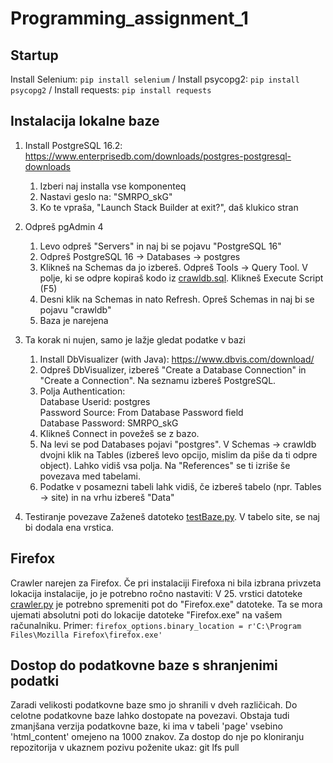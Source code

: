 # Programming_assignment_1

## Startup

Install Selenium: `pip install selenium` /
Install psycopg2: `pip install psycopg2` /
Install requests: `pip install requests`

## Instalacija lokalne baze

1. Install PostgreSQL 16.2: https://www.enterprisedb.com/downloads/postgres-postgresql-downloads
    1. Izberi naj installa vse komponenteq
    2. Nastavi geslo na: "SMRPO_skG"
    3. Ko te vpraša, "Launch Stack Builder at exit?", daš klukico stran
2. Odpreš pgAdmin 4
    1. Levo odpreš "Servers" in naj bi se pojavu "PostgreSQL 16"
    2. Odpreš PostgreSQL 16 -> Databases -> postgres
    3. Klikneš na Schemas da jo izbereš. Odpreš Tools -> Query Tool. V polje, ki se odpre kopiraš kodo iz [crawldb.sql](https://github.com/kristofzupan/IEPS-Assignments/tree/main/Programming_assignment_1/crawldb.sql). Klikneš Execute Script (F5)
    4. Desni klik na Schemas in nato Refresh. Opreš Schemas in naj bi se pojavu "crawldb"
    5. Baza je narejena

3. Ta korak ni nujen, samo je lažje gledat podatke v bazi
    1. Install DbVisualizer (with Java): https://www.dbvis.com/download/ 
    2. Odpreš DbVisualizer, izbereš "Create a Database Connection" in "Create a Connection". Na seznamu izbereš PostgreSQL.
    3. Polja Authentication:\
    Database Userid: postgres\
    Password Source: From Database Password field\
    Database Password: SMRPO_skG
    4. Klikneš Connect in povežeš se z bazo.
    5. Na levi se pod Databases pojavi "postgres". V Schemas -> crawldb dvojni klik na Tables (izbereš levo opcijo, mislim da piše da ti odpre object). Lahko vidiš vsa polja. Na "References" se ti izriše še povezava med tabelami.
    6. Podatke v posamezni tabeli lahk vidiš, če izbereš tabelo (npr. Tables -> site) in na vrhu izbereš "Data"

4. Testiranje povezave
    Zaženeš datoteko [testBaze.py](https://github.com/kristofzupan/IEPS-Assignments/tree/main/Programming_assignment_1/testBaze.py). V tabelo site, se naj bi dodala ena vrstica.

## Firefox

Crawler narejen za Firefox.
Če pri instalaciji Firefoxa ni bila izbrana privzeta lokacija instalacije, jo je potrebno ročno nastaviti:
V 25. vrstici datoteke [crawler.py](https://github.com/kristofzupan/IEPS-Assignments/tree/main/Programming_assignment_1/crawler.py) je
potrebno spremeniti pot do "Firefox.exe" datoteke. Ta se mora ujemati absolutni poti do lokacije datoteke "Firefox.exe" na vašem računalniku.
Primer: `firefox_options.binary_location = r'C:\Program Files\Mozilla Firefox\firefox.exe'`


## Dostop do podatkovne baze s shranjenimi podatki

Zaradi velikosti podatkovne baze smo jo shranili v dveh različicah.
Do celotne podatkovne baze lahko dostopate na povezavi.
Obstaja tudi zmanjšana verzija podatkovne baze, ki ima v tabeli 'page' vsebino 'html_content' omejeno na 1000 znakov. Za dostop do nje po kloniranju repozitorija v ukaznem pozivu poženite ukaz: git lfs pull

